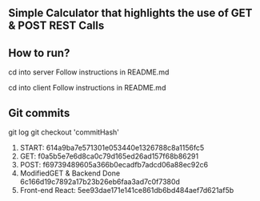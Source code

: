 ## Simple Calculator that highlights the use of GET & POST REST Calls

## How to run?

cd into server
Follow instructions in README.md

cd into client
Follow instructions in README.md

## Git commits

git log
git checkout 'commitHash'

1. START: 614a9ba7e571301e053440e1326788c8a1156fc5
2. GET: f0a5b5e7e6d8ca0c79d165ed26ad157f68b86291
3. POST: f69739489605a366b0ecadfb7adcd06a88ec92c6
4. ModifiedGET & Backend Done 6c166d19c7892a17b23b26eb6faa3ad7c0f7380d
5. Front-end React: 5ee93dae171e141ce861db6bd484aef7d621af5b
